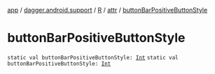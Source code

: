 [app](../../../index.md) / [dagger.android.support](../../index.md) / [R](../index.md) / [attr](index.md) / [buttonBarPositiveButtonStyle](./button-bar-positive-button-style.md)

# buttonBarPositiveButtonStyle

`static val buttonBarPositiveButtonStyle: `[`Int`](https://kotlinlang.org/api/latest/jvm/stdlib/kotlin/-int/index.html)
`static val buttonBarPositiveButtonStyle: `[`Int`](https://kotlinlang.org/api/latest/jvm/stdlib/kotlin/-int/index.html)
